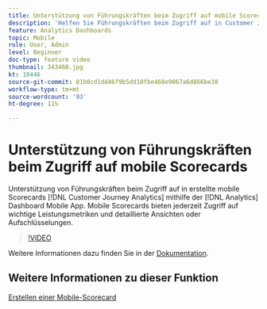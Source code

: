 ```yaml
---
title: Unterstützung von Führungskräften beim Zugriff auf mobile Scorecards
description: 'Helfen Sie Führungskräften beim Zugriff auf in Customer Journey Analytics erstellte mobile Scorecards, die mit der Analytics Dashboard-Mobile App erstellt wurden.  Mobile Scorecards bieten jederzeit Zugriff auf wichtige Leistungsmetriken und detaillierte Ansichten oder Aufschlüsselungen. '
feature: Analytics Dashboards
topic: Mobile
role: User, Admin
level: Beginner
doc-type: feature video
thumbnail: 343460.jpg
kt: 10446
source-git-commit: 81b0cd1dd46f9b5dd10fbe468e9067a6d866be38
workflow-type: tm+mt
source-wordcount: '93'
ht-degree: 11%

---
```



# Unterstützung von Führungskräften beim Zugriff auf mobile Scorecards

Unterstützung von Führungskräften beim Zugriff auf in erstellte mobile Scorecards [!DNL Customer Journey Analytics] mithilfe der [!DNL Analytics] Dashboard Mobile App.  Mobile Scorecards bieten jederzeit Zugriff auf wichtige Leistungsmetriken und detaillierte Ansichten oder Aufschlüsselungen.

>[!VIDEO](https://video.tv.adobe.com/v/343460/?quality=12&learn=on)

Weitere Informationen dazu finden Sie in der [Dokumentation](https://experienceleague.adobe.com/docs/analytics-platform/using/cja-dashboards/set-up-execs.html).

## Weitere Informationen zu dieser Funktion

[Erstellen einer Mobile-Scorecard](create-a-mobile-scorecard.md)
